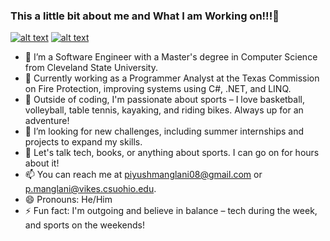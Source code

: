 ### This a little bit about me and What I am Working on!!!👋

[![alt text][1.1]][1]
[![alt text][6.1]][6]
- 🔭 I’m a Software Engineer with a Master's degree in Computer Science from Cleveland State University.
- 🌱 Currently working as a Programmer Analyst at the Texas Commission on Fire Protection, improving systems using C#, .NET, and LINQ.
- 👯 Outside of coding, I'm passionate about sports – I love basketball, volleyball, table tennis, kayaking, and riding bikes. Always up for an adventure!
- 🤔 I’m looking for new challenges, including summer internships and projects to expand my skills.
- 💬 Let's talk tech, books, or anything about sports. I can go on for hours about it!
- 📫 You can reach me at piyushmanglani08@gmail.com or p.manglani@vikes.csuohio.edu.
- 😄 Pronouns: He/Him
- ⚡ Fun fact: I'm outgoing and believe in balance – tech during the week, and sports on the weekends!



[1.1]: http://i.imgur.com/tXSoThF.png (Find me on Twitter)
[6.1]: http://i.imgur.com/0o48UoR.png (Github)

[1]: https://twitter.com/PiyushManglani8
[6]: http://www.github.com/piyushmanglani08

